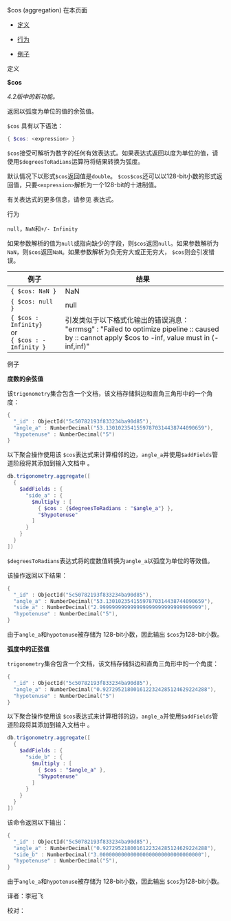  [ ]()$cos (aggregation)
[]()
在本页面

*   [定义](definition)

*   [行为](behavior)

*   [例子](example)

 <span id="definition">定义</span>

**$cos**

*4.2版中的新功能。*

返回以弧度为单位的值的余弦值。

`$cos` 具有以下语法：

```powershell
{ $cos: <expression> }
```

`$cos`接受可解析为数字的任何有效表达式。如果表达式返回以度为单位的值，请使用`$degreesToRadians`运算符将结果转换为弧度。

默认情况下以形式`$cos`返回值是`double`。 `$cos$cos`还可以以128-bit小数的形式返回值，只要`<expression>`解析为一个128-bit的十进制值。

有关表达式的更多信息，请参见 表达式。

 <span id="behavior">行为</span>

 `null`，`NaN`和`+/- Infinity`

如果参数解析的值为`null`或指向缺少的字段，则`$cos`返回`null`。如果参数解析为`NaN`，则`$cos`返回`NaN`。如果参数解析为负无穷大或正无穷大， `$cos`则会引发错误。

| 例子                                                     | 结果                                                         |
| -------------------------------------------------------- | ------------------------------------------------------------ |
| `{ $cos: NaN }`                                          | NaN                                                          |
| `{ $cos: null }`                                         | null                                                         |
| `{ $cos : Infinity}`<br />or<br />`{ $cos : -Infinity }` | 引发类似于以下格式化输出的错误消息：<br />"errmsg" :   "Failed to optimize pipeline :: caused by :: cannot   apply $cos to -inf, value must in (-inf,inf)" |

 <span id="example">例子</span>

**度数的余弦值**

该`trigonometry`集合包含一个文档，该文档存储斜边和直角三角形中的一个角度：

```powershell
{
  "_id" : ObjectId("5c50782193f833234ba90d85"),
  "angle_a" : NumberDecimal("53.13010235415597870314438744090659"),
  "hypotenuse" : NumberDecimal("5")
}
```

以下聚合操作使用该 `$cos`表达式来计算相邻的边，`angle_a`并使用`$addFields`管道阶段将其添加到输入文档中 。

```powershell
db.trigonometry.aggregate([
  {
    $addFields : {
      "side_a" : {
        $multiply : [
          { $cos : {$degreesToRadians : "$angle_a"} },
          "$hypotenuse"
        ]
      }
    }
  }
])
```

`$degreesToRadians`表达式将的度数值转换为`angle_a`以弧度为单位的等效值。

该操作返回以下结果：

```powershell
{
  "_id" : ObjectId("5c50782193f833234ba90d85"),
  "angle_a" : NumberDecimal("53.13010235415597870314438744090659"),
  "side_a" : NumberDecimal("2.999999999999999999999999999999999"),
  "hypotenuse" : NumberDecimal("5"),
}
```

由于`angle_a`和`hypotenuse`被存储为 128-bit小数，因此输出 `$cos`为128-bit小数。

**弧度中的正弦值**

`trigonometry`集合包含一个文档，该文档存储斜边和直角三角形中的一个角度：

```powershell
{
  "_id" : ObjectId("5c50782193f833234ba90d85"),
  "angle_a" : NumberDecimal("0.9272952180016122324285124629224288"),
  "hypotenuse" : NumberDecimal("5")
}
```

以下聚合操作使用该 `$cos`表达式来计算相邻的边，`angle_a`并使用`$addFields`管道阶段将其添加到输入文档中 。

```powershell
db.trigonometry.aggregate([
  {
    $addFields : {
      "side_b" : {
        $multiply : [
          { $cos : "$angle_a" },
          "$hypotenuse"
        ]
      }
    }
  }
])
```

该命令返回以下输出：

```powershell
{
  "_id" : ObjectId("5c50782193f833234ba90d85"),
  "angle_a" : NumberDecimal("0.9272952180016122324285124629224288"),
  "side_b" : NumberDecimal("3.000000000000000000000000000000000"),
  "hypotenuse" : NumberDecimal("5"),
}
```

由于`angle_a`和`hypotenuse`被存储为 128-bit小数，因此输出 `$cos`为128-bit小数。



译者：李冠飞

校对：